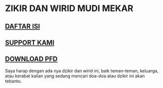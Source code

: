<style>
body {background: no-repeat url("ASET/LOGO.jpg") center;}
</style>

# ZIKIR DAN WIRID MUDI MEKAR

## [DAFTAR ISI](/TESTING/DAFTAR%20ISI/)
## [SUPPORT KAMI](/TESTING/SUPPORT%20KAMI/)
## [DOWNLOAD PFD](/TESTING/DOWNLOAD%20PDF/)


Saya harap dengan ada nya dzikir dan wirid ini, baik teman-teman, keluarga,
atau kerabat kalian yang sedang mencari doa-doa atau dzikir ini akan tebantu.
 